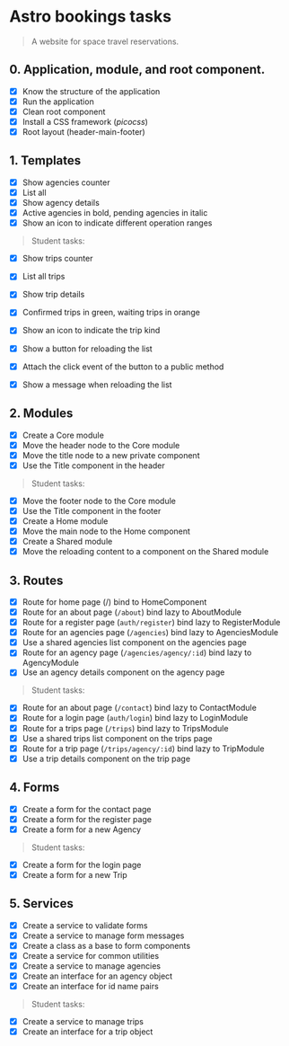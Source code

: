 # Astro bookings tasks

> A website for space travel reservations.

## 0. Application, module, and root component.

- [x] Know the structure of the application
- [x] Run the application
- [x] Clean root component
- [x] Install a CSS framework (_picocss_)
- [x] Root layout (header-main-footer)

## 1. Templates

- [x] Show agencies counter
- [x] List all
- [x] Show agency details
- [x] Active agencies in bold, pending agencies in italic
- [x] Show an icon to indicate different operation ranges

> Student tasks:

- [x] Show trips counter
- [x] List all trips
- [x] Show trip details
- [x] Confirmed trips in green, waiting trips in orange
- [x] Show an icon to indicate the trip kind

- [x] Show a button for reloading the list
- [x] Attach the click event of the button to a public method
- [x] Show a message when reloading the list

## 2. Modules

- [x] Create a Core module
- [x] Move the header node to the Core module
- [x] Move the title node to a new private component
- [x] Use the Title component in the header

> Student tasks:

- [x] Move the footer node to the Core module
- [x] Use the Title component in the footer
- [x] Create a Home module
- [x] Move the main node to the Home component
- [x] Create a Shared module
- [x] Move the reloading content to a component on the Shared module

## 3. Routes

- [x] Route for home page (/) bind to HomeComponent
- [x] Route for an about page (`/about`) bind lazy to AboutModule
- [x] Route for a register page (`auth/register`) bind lazy to RegisterModule
- [x] Route for an agencies page (`/agencies`) bind lazy to AgenciesModule
- [x] Use a shared agencies list component on the agencies page
- [x] Route for an agency page (`/agencies/agency/:id`) bind lazy to AgencyModule
- [x] Use an agency details component on the agency page

> Student tasks:

- [x] Route for an about page (`/contact`) bind lazy to ContactModule
- [x] Route for a login page (`auth/login`) bind lazy to LoginModule
- [x] Route for a trips page (`/trips`) bind lazy to TripsModule
- [x] Use a shared trips list component on the trips page
- [x] Route for a trip page (`/trips/agency/:id`) bind lazy to TripModule
- [x] Use a trip details component on the trip page

## 4. Forms

- [x] Create a form for the contact page
- [x] Create a form for the register page
- [x] Create a form for a new Agency

> Student tasks:

- [x] Create a form for the login page
- [x] Create a form for a new Trip

## 5. Services

- [x] Create a service to validate forms
- [x] Create a service to manage form messages
- [x] Create a class as a base to form components
- [x] Create a service for common utilities
- [x] Create a service to manage agencies
- [x] Create an interface for an agency object
- [x] Create an interface for id name pairs

> Student tasks:

- [x] Create a service to manage trips
- [x] Create an interface for a trip object

